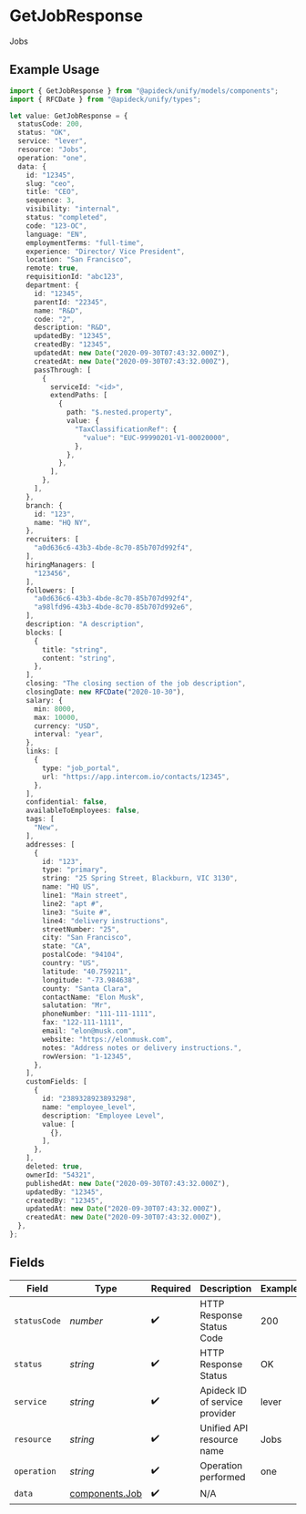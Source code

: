 # GetJobResponse

Jobs

## Example Usage

```typescript
import { GetJobResponse } from "@apideck/unify/models/components";
import { RFCDate } from "@apideck/unify/types";

let value: GetJobResponse = {
  statusCode: 200,
  status: "OK",
  service: "lever",
  resource: "Jobs",
  operation: "one",
  data: {
    id: "12345",
    slug: "ceo",
    title: "CEO",
    sequence: 3,
    visibility: "internal",
    status: "completed",
    code: "123-OC",
    language: "EN",
    employmentTerms: "full-time",
    experience: "Director/ Vice President",
    location: "San Francisco",
    remote: true,
    requisitionId: "abc123",
    department: {
      id: "12345",
      parentId: "22345",
      name: "R&D",
      code: "2",
      description: "R&D",
      updatedBy: "12345",
      createdBy: "12345",
      updatedAt: new Date("2020-09-30T07:43:32.000Z"),
      createdAt: new Date("2020-09-30T07:43:32.000Z"),
      passThrough: [
        {
          serviceId: "<id>",
          extendPaths: [
            {
              path: "$.nested.property",
              value: {
                "TaxClassificationRef": {
                  "value": "EUC-99990201-V1-00020000",
                },
              },
            },
          ],
        },
      ],
    },
    branch: {
      id: "123",
      name: "HQ NY",
    },
    recruiters: [
      "a0d636c6-43b3-4bde-8c70-85b707d992f4",
    ],
    hiringManagers: [
      "123456",
    ],
    followers: [
      "a0d636c6-43b3-4bde-8c70-85b707d992f4",
      "a98lfd96-43b3-4bde-8c70-85b707d992e6",
    ],
    description: "A description",
    blocks: [
      {
        title: "string",
        content: "string",
      },
    ],
    closing: "The closing section of the job description",
    closingDate: new RFCDate("2020-10-30"),
    salary: {
      min: 8000,
      max: 10000,
      currency: "USD",
      interval: "year",
    },
    links: [
      {
        type: "job_portal",
        url: "https://app.intercom.io/contacts/12345",
      },
    ],
    confidential: false,
    availableToEmployees: false,
    tags: [
      "New",
    ],
    addresses: [
      {
        id: "123",
        type: "primary",
        string: "25 Spring Street, Blackburn, VIC 3130",
        name: "HQ US",
        line1: "Main street",
        line2: "apt #",
        line3: "Suite #",
        line4: "delivery instructions",
        streetNumber: "25",
        city: "San Francisco",
        state: "CA",
        postalCode: "94104",
        country: "US",
        latitude: "40.759211",
        longitude: "-73.984638",
        county: "Santa Clara",
        contactName: "Elon Musk",
        salutation: "Mr",
        phoneNumber: "111-111-1111",
        fax: "122-111-1111",
        email: "elon@musk.com",
        website: "https://elonmusk.com",
        notes: "Address notes or delivery instructions.",
        rowVersion: "1-12345",
      },
    ],
    customFields: [
      {
        id: "2389328923893298",
        name: "employee_level",
        description: "Employee Level",
        value: [
          {},
        ],
      },
    ],
    deleted: true,
    ownerId: "54321",
    publishedAt: new Date("2020-09-30T07:43:32.000Z"),
    updatedBy: "12345",
    createdBy: "12345",
    updatedAt: new Date("2020-09-30T07:43:32.000Z"),
    createdAt: new Date("2020-09-30T07:43:32.000Z"),
  },
};
```

## Fields

| Field                                            | Type                                             | Required                                         | Description                                      | Example                                          |
| ------------------------------------------------ | ------------------------------------------------ | ------------------------------------------------ | ------------------------------------------------ | ------------------------------------------------ |
| `statusCode`                                     | *number*                                         | :heavy_check_mark:                               | HTTP Response Status Code                        | 200                                              |
| `status`                                         | *string*                                         | :heavy_check_mark:                               | HTTP Response Status                             | OK                                               |
| `service`                                        | *string*                                         | :heavy_check_mark:                               | Apideck ID of service provider                   | lever                                            |
| `resource`                                       | *string*                                         | :heavy_check_mark:                               | Unified API resource name                        | Jobs                                             |
| `operation`                                      | *string*                                         | :heavy_check_mark:                               | Operation performed                              | one                                              |
| `data`                                           | [components.Job](../../models/components/job.md) | :heavy_check_mark:                               | N/A                                              |                                                  |